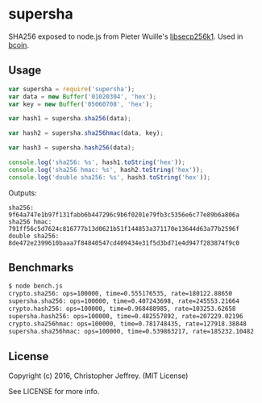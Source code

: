 # supersha

SHA256 exposed to node.js from Pieter Wuille's [libsecp256k1][secp]. Used in
[bcoin][bcoin].

## Usage

``` js
var supersha = require('supersha');
var data = new Buffer('01020304', 'hex');
var key = new Buffer('05060708', 'hex');

var hash1 = supersha.sha256(data);

var hash2 = supersha.sha256hmac(data, key);

var hash3 = supersha.hash256(data);

console.log('sha256: %s', hash1.toString('hex'));
console.log('sha256 hmac: %s', hash2.toString('hex'));
console.log('double sha256: %s', hash3.toString('hex'));
```

Outputs:

```
sha256: 9f64a747e1b97f131fabb6b447296c9b6f0201e79fb3c5356e6c77e89b6a806a
sha256 hmac: 791ff56c5d7624c816777b13d0621b51f144853a371170e13644d63a77b2596f
double sha256: 8de472e2399610baaa7f84840547cd409434e31f5d3bd71e4d947f283874f9c0
```

## Benchmarks

``` bash
$ node bench.js
crypto.sha256: ops=100000, time=0.555176535, rate=180122.88650
supersha.sha256: ops=100000, time=0.407243698, rate=245553.21664
crypto.hash256: ops=100000, time=0.968488985, rate=103253.62658
supersha.hash256: ops=100000, time=0.482557892, rate=207229.02196
crypto.sha256hmac: ops=100000, time=0.781748435, rate=127918.38848
supersha.sha256hmac: ops=100000, time=0.539863217, rate=185232.10482
```

## License

Copyright (c) 2016, Christopher Jeffrey. (MIT License)

See LICENSE for more info.

[secp]: https://github.com/bitcoin-core/secp256k1
[bcoin]: https://github.com/bcoin-org/bcoin
